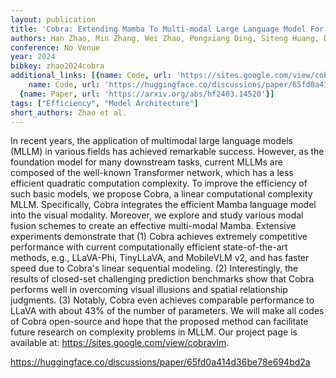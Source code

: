 ```yaml
---
layout: publication
title: 'Cobra: Extending Mamba To Multi-modal Large Language Model For Efficient Inference'
authors: Han Zhao, Min Zhang, Wei Zhao, Pengxiang Ding, Siteng Huang, Donglin Wang
conference: No Venue
year: 2024
bibkey: zhao2024cobra
additional_links: [{name: Code, url: 'https://sites.google.com/view/cobravlm'}, {
    name: Code, url: 'https://huggingface.co/discussions/paper/65fd0a414d36be78e694bd2a'},
  {name: Paper, url: 'https://arxiv.org/abs/hf2403.14520'}]
tags: ["Efficiency", "Model Architecture"]
short_authors: Zhao et al.
---
```

In recent years, the application of multimodal large language models (MLLM) in various fields has achieved remarkable success. However, as the foundation model for many downstream tasks, current MLLMs are composed of the well-known Transformer network, which has a less efficient quadratic computation complexity. To improve the efficiency of such basic models, we propose Cobra, a linear computational complexity MLLM. Specifically, Cobra integrates the efficient Mamba language model into the visual modality. Moreover, we explore and study various modal fusion schemes to create an effective multi-modal Mamba. Extensive experiments demonstrate that (1) Cobra achieves extremely competitive performance with current computationally efficient state-of-the-art methods, e.g., LLaVA-Phi, TinyLLaVA, and MobileVLM v2, and has faster speed due to Cobra's linear sequential modeling. (2) Interestingly, the results of closed-set challenging prediction benchmarks show that Cobra performs well in overcoming visual illusions and spatial relationship judgments. (3) Notably, Cobra even achieves comparable performance to LLaVA with about 43% of the number of parameters. We will make all codes of Cobra open-source and hope that the proposed method can facilitate future research on complexity problems in MLLM. Our project page is available at: https://sites.google.com/view/cobravlm.

https://huggingface.co/discussions/paper/65fd0a414d36be78e694bd2a